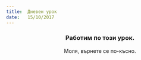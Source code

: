 ```yaml
---
title:  Дневен урок
date:   15/10/2017
---
```


### <center>Работим по този урок.</center>
<center>Моля, върнете се по-късно.</center>
